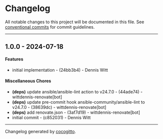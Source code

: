 # Changelog
All notable changes to this project will be documented in this file. See [conventional commits](https://www.conventionalcommits.org/) for commit guidelines.

- - -
## 1.0.0 - 2024-07-18
#### Features
- initial implementation - (24bb3b4) - Dennis Witt
#### Miscellaneous Chores
- **(deps)** update ansible/ansible-lint action to v24.7.0 - (44ade74) - wittdennis-renovate[bot]
- **(deps)** update pre-commit hook ansible-community/ansible-lint to v24.7.0 - (38639dc) - wittdennis-renovate[bot]
- **(deps)** add renovate.json - (3af7d19) - wittdennis-renovate[bot]
- initial commit - (c852031) - Dennis Witt

- - -

Changelog generated by [cocogitto](https://github.com/cocogitto/cocogitto).
